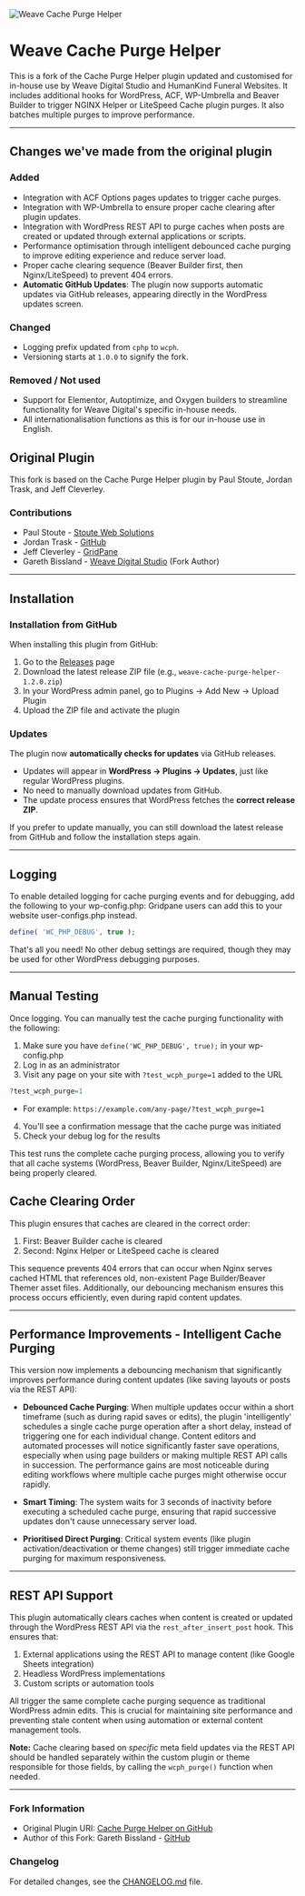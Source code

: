 ![Weave Cache Purge Helper](https://weave-hk-github.b-cdn.net/weave/plugin-header.png)
# Weave Cache Purge Helper

This is a fork of the Cache Purge Helper plugin updated and customised for in-house use by Weave Digital Studio and HumanKind Funeral Websites. 
It includes additional hooks for WordPress, ACF, WP-Umbrella and Beaver Builder to trigger NGINX Helper or LiteSpeed Cache plugin purges.
It also batches multiple purges to improve performance.

---

## Changes we've made from the original plugin

### Added
- Integration with ACF Options pages updates to trigger cache purges.
- Integration with WP-Umbrella to ensure proper cache clearing after plugin updates.
- Integration with WordPress REST API to purge caches when posts are created or updated through external applications or scripts.
- Performance optimisation through intelligent debounced cache purging to improve editing experience and reduce server load.
- Proper cache clearing sequence (Beaver Builder first, then Nginx/LiteSpeed) to prevent 404 errors.
- **Automatic GitHub Updates**: The plugin now supports automatic updates via GitHub releases, appearing directly in the WordPress updates screen.

### Changed
- Logging prefix updated from `cphp` to `wcph`.
- Versioning starts at `1.0.0` to signify the fork.

### Removed / Not used
- Support for Elementor, Autoptimize, and Oxygen builders to streamline functionality for Weave Digital's specific in-house needs.
- All internationalisation functions as this is for our in-house use in English.

## Original Plugin
This fork is based on the Cache Purge Helper plugin by Paul Stoute, Jordan Trask, and Jeff Cleverley.

### Contributions
* Paul Stoute - [Stoute Web Solutions](https://stoutewebsolutions.com/)
* Jordan Trask - [GitHub](https://github.com/jordantrizz)
* Jeff Cleverley - [GridPane](https://gridpane.com)
* Gareth Bissland - [Weave Digital Studio](https://weave.co.nz) (Fork Author)

---

## Installation

### Installation from GitHub

When installing this plugin from GitHub:

1. Go to the [Releases](https://github.com/weavedigitalstudio/weave-cache-purge-helper/releases) page
2. Download the latest release ZIP file (e.g., `weave-cache-purge-helper-1.2.0.zip`)
3. In your WordPress admin panel, go to Plugins → Add New → Upload Plugin
4. Upload the ZIP file and activate the plugin

### Updates

The plugin now **automatically checks for updates** via GitHub releases.

- Updates will appear in **WordPress → Plugins → Updates**, just like regular WordPress plugins.
- No need to manually download updates from GitHub.
- The update process ensures that WordPress fetches the **correct release ZIP**.

If you prefer to update manually, you can still download the latest release from GitHub and follow the installation steps again.

---

## Logging

To enable detailed logging for cache purging events and for debugging, add the following to your wp-config.php:
Gridpane users can add this to your website user-configs.php instead.

```php
define( 'WC_PHP_DEBUG', true );
```

That's all you need! No other debug settings are required, though they may be used for other WordPress debugging purposes.

---

## Manual Testing

Once logging. You can manually test the cache purging functionality with the following:

1. Make sure you have `define('WC_PHP_DEBUG', true);` in your wp-config.php
2. Log in as an administrator
3. Visit any page on your site with `?test_wcph_purge=1`  added to the URL
```php
?test_wcph_purge=1
```
   - For example: `https://example.com/any-page/?test_wcph_purge=1`
4. You'll see a confirmation message that the cache purge was initiated
5. Check your debug log for the results

This test runs the complete cache purging process, allowing you to verify that all cache systems (WordPress, Beaver Builder, Nginx/LiteSpeed) are being properly cleared.

## Cache Clearing Order

This plugin ensures that caches are cleared in the correct order:
1. First: Beaver Builder cache is cleared
2. Second: Nginx Helper or LiteSpeed cache is cleared

This sequence prevents 404 errors that can occur when Nginx serves cached HTML that references old, non-existent Page Builder/Beaver Themer asset files. Additionally, our debouncing mechanism ensures this process occurs efficiently, even during rapid content updates.

---

## Performance Improvements - Intelligent Cache Purging

This version now implements a debouncing mechanism that significantly improves performance during content updates (like saving layouts or posts via the REST API):

- **Debounced Cache Purging**: When multiple updates occur within a short timeframe (such as during rapid saves or edits), the plugin 'intelligently' schedules a single cache purge operation after a short delay, instead of triggering one for each individual change. Content editors and automated processes will notice significantly faster save operations, especially when using page builders or making multiple REST API calls in succession. The performance gains are most noticeable during editing workflows where multiple cache purges might otherwise occur rapidly.

- **Smart Timing**: The system waits for 3 seconds of inactivity before executing a scheduled cache purge, ensuring that rapid successive updates don't cause unnecessary server load.

- **Prioritised Direct Purging**: Critical system events (like plugin activation/deactivation or theme changes) still trigger immediate cache purging for maximum responsiveness.

---

## REST API Support

This plugin automatically clears caches when content is created or updated through the WordPress REST API via the `rest_after_insert_post` hook. This ensures that:

1. External applications using the REST API to manage content (like Google Sheets integration)
2. Headless WordPress implementations
3. Custom scripts or automation tools

All trigger the same complete cache purging sequence as traditional WordPress admin edits. This is crucial for maintaining site performance and preventing stale content when using automation or external content management tools.

**Note:** Cache clearing based on *specific* meta field updates via the REST API should be handled separately within the custom plugin or theme responsible for those fields, by calling the `wcph_purge()` function when needed.

---

### Fork Information
* Original Plugin URI: [Cache Purge Helper on GitHub](https://github.com/managingwp/cache-purge-helper)
* Author of this Fork: Gareth Bissland - [GitHub](https://github.com/gbissland)

### Changelog
For detailed changes, see the [CHANGELOG.md](CHANGELOG.md) file.
